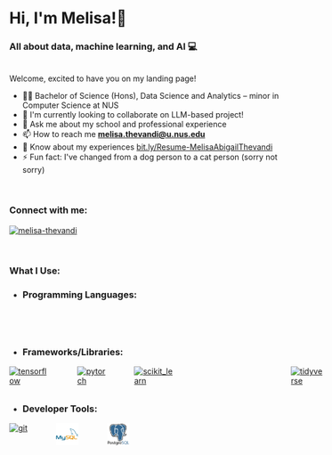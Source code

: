 <h1 align="left">Hi, I'm Melisa!👋</h1>
<h3 align="left">All about data, machine learning, and AI 💻</h3>

<br>
Welcome, excited to have you on my landing page!

- 👩‍🎓 Bachelor of Science (Hons), Data Science and Analytics – minor in Computer Science at NUS
- 👯 I'm currently looking to collaborate on LLM-based project!
- 💬 Ask me about my school and professional experience
- 📫 How to reach me **melisa.thevandi@u.nus.edu**
- 📄 Know about my experiences [bit.ly/Resume-MelisaAbigailThevandi](https://bit.ly/Resume-MelisaAbigailThevandi)
- ⚡ Fun fact: I've changed from a dog person to a cat person (sorry not sorry)

<br>
<h3 align="left">Connect with me:</h3>
<p align="left">
<a href="https://linkedin.com/in/melisa-thevandi" target="blank"><img align="center" src="https://raw.githubusercontent.com/rahuldkjain/github-profile-readme-generator/master/src/images/icons/Social/linked-in-alt.svg" alt="melisa-thevandi" height="30" width="40" /></a>
</p>

<br>
<h3 align="left">What I Use:</h3>
<ul>
  <li><h3 align="left">Programming Languages:</h3></li>
</ul>
<div style="display: flex; gap: 20px;">
  <a href="https://www.python.org" target="_blank" rel="noreferrer" style="margin-right: 40px;">
    <img src="https://raw.githubusercontent.com/devicons/devicon/master/icons/python/python-original.svg" alt="python" width="40" height="40"/>
  </a>&nbsp;&nbsp;&nbsp;
  <a href="https://www.r-project.org/" target="_blank" rel="noreferrer">
    <img src="https://raw.githubusercontent.com/devicons/devicon/master/icons/r/r-original.svg" alt="R" width="40" height="40"/>
  </a>&nbsp;&nbsp;&nbsp;
  <a href="https://www.java.com" target="_blank" rel="noreferrer" style="margin-right: 1000px;">
    <img src="https://raw.githubusercontent.com/devicons/devicon/master/icons/java/java-original.svg" alt="java" width="40" height="40"/>
  </a>
</div>

<ul>
  <li><h3 align="left">Frameworks/Libraries:</h3></li>
</ul>
<div style="display: flex; gap: 20px;">
  <a href="https://www.tensorflow.org" target="_blank" rel="noreferrer">
    <img src="https://www.vectorlogo.zone/logos/tensorflow/tensorflow-icon.svg" alt="tensorflow" width="40" height="40"/>
  </a>&nbsp;&nbsp;&nbsp;
  <a href="https://pytorch.org/" target="_blank" rel="noreferrer">
    <img src="https://www.vectorlogo.zone/logos/pytorch/pytorch-icon.svg" alt="pytorch" width="40" height="40"/>
  </a>&nbsp;&nbsp;&nbsp;
  <a href="https://scikit-learn.org/" target="_blank" rel="noreferrer">
    <img src="https://upload.wikimedia.org/wikipedia/commons/0/05/Scikit_learn_logo_small.svg" alt="scikit_learn" width="40" height="40"/>
  </a>&nbsp;&nbsp;&nbsp;
  <a href="https://pandas.pydata.org/" target="_blank" rel="noreferrer">
    <img src="https://raw.githubusercontent.com/devicons/devicon/2ae2a900d2f041da66e950e4d48052658d850630/icons/pandas/pandas-original.svg" alt="pandas" width="40" height="40"/>
  </a>&nbsp;&nbsp;&nbsp;
  <a href="https://numpy.org/" target="_blank" rel="noreferrer">
    <img src="https://raw.githubusercontent.com/devicons/devicon/master/icons/numpy/numpy-original.svg" alt="NumPy" width="40" height="40"/>
  </a>&nbsp;&nbsp;&nbsp;
  <a href="https://matplotlib.org/" target="_blank" rel="noreferrer">
    <img src="https://raw.githubusercontent.com/devicons/devicon/master/icons/matplotlib/matplotlib-original.svg" alt="matplotlib" width="40" height="40"/>
  </a>&nbsp;&nbsp;&nbsp;
  <a href="https://www.tidyverse.org/" target="_blank" rel="noreferrer">
    <img src="https://upload.wikimedia.org/wikipedia/commons/thumb/9/9a/Tidyverse_logo.svg/120px-Tidyverse_logo.svg.png" alt="tidyverse" width="30" height="30"/>
  </a>&nbsp;&nbsp;&nbsp;
</div>

<ul>
  <li><h3 align="left">Developer Tools:</h3></li>
</ul>
<div style="display: flex; gap: 20px;">
  <a href="https://git-scm.com/" target="_blank" rel="noreferrer">
    <img src="https://www.vectorlogo.zone/logos/git-scm/git-scm-icon.svg" alt="git" width="40" height="40"/>
  </a>&nbsp;&nbsp;&nbsp;
  <a href="https://www.mysql.com/" target="_blank" rel="noreferrer">
    <img src="https://raw.githubusercontent.com/devicons/devicon/master/icons/mysql/mysql-original-wordmark.svg" alt="mysql" width="40" height="40"/>
  </a>&nbsp;&nbsp;&nbsp;
  <a href="https://www.postgresql.org" target="_blank" rel="noreferrer">
    <img src="https://raw.githubusercontent.com/devicons/devicon/master/icons/postgresql/postgresql-original-wordmark.svg" alt="postgresql" width="40" height="40"/>
  </a>
</div>
